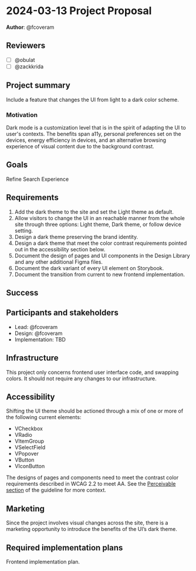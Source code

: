 # 2024-03-13 Project Proposal

**Author**: @fcoveram

## Reviewers

<!-- Choose two people at your discretion who make sense to review this based on their existing expertise. Check in to make sure folks aren't currently reviewing more than one other proposal or RFC. -->

- [ ] @obulat
- [ ] @zackkrida

## Project summary

<!-- A brief one or two sentence summary of the project's features -->

Include a feature that changes the UI from light to a dark color scheme.

### Motivation

Dark mode is a customization level that is in the spirit of adapting the UI to
user's contexts. The benefits span a11y, personal preferences set on the
devices, energy efficiency in devices, and an alternative browsing experience of
visual content due to the background contrast.

## Goals

<!-- Which yearly goal does this project advance? -->

Refine Search Experience

## Requirements

<!-- Detailed descriptions of the features required for the project. Include user stories if you feel they'd be helpful, but focus on describing a specification for how the feature would work with an eye towards edge cases. -->

1. Add the dark theme to the site and set the Light theme as default.
2. Allow visitors to change the UI in an reachable manner from the whole site
   through three options: Light theme, Dark theme, or follow device setting.
3. Design a dark theme preserving the brand identity.
4. Design a dark theme that meet the color contrast requirements pointed out in
   the accessibility section below.
5. Document the design of pages and UI components in the Design Library and any
   other additional Figma files.
6. Document the dark variant of every UI element on Storybook.
7. Document the transition from current to new frontend implementation.

## Success

<!-- How do we measure the success of the project? How do we know our ideas worked? -->

## Participants and stakeholders

<!-- Who is working on the project and who are the external stakeholders, if any? Consider the lead, implementers, designers, and other stakeholders who have a say in how the project goes. -->

- Lead: @fcoveram
- Design: @fcoveram
- Implementation: TBD

## Infrastructure

<!-- What infrastructural considerations need to be made for this project? If there are none, say so explicitly rather than deleting the section. -->

This project only concerns frontend user interface code, and swapping colors. It
should not require any changes to our infrastructure.

## Accessibility

<!-- Are there specific accessibility concerns relevant to this project? Do you expect new UI elements that would need particular care to ensure they're implemented in an accessible way? Consider also low-spec device and slow internet accessibility, if relevant. -->

Shifting the UI theme should be actioned through a mix of one or more of the
following current elements:

- VCheckbox
- VRadio
- VItemGroup
- VSelectField
- VPopover
- VButton
- VIconButton

The designs of pages and components need to meet the contrast color requirements
described in WCAG 2.2 to meet AA. See the
[Perceivable section](https://www.w3.org/WAI/WCAG22/quickref/?currentsidebar=%23col_overview&levels=aaa&showtechniques=321#principle1)
of the guideline for more context.

## Marketing

<!-- Are there potential marketing opportunities that we'd need to coordinate with the community to accomplish? If there are none, say so explicitly rather than deleting the section. -->

Since the project involves visual changes across the site, there is a marketing
opportunity to introduce the benefits of the UI’s dark theme.

## Required implementation plans

<!-- What are the required implementation plans? Consider if they should be split per level of the stack or per feature. -->

Frontend implementation plan.
